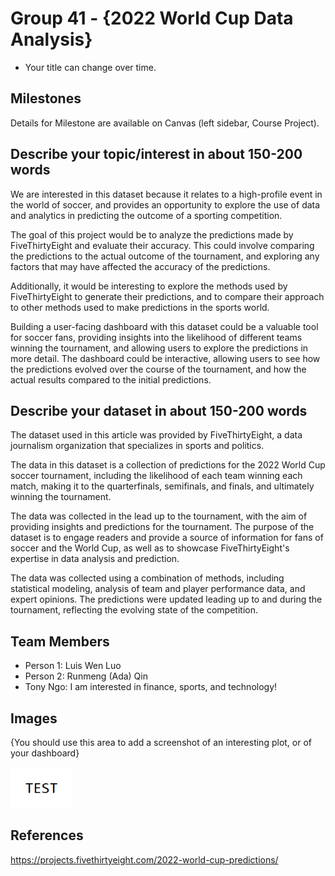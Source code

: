 # Group 41 - {2022 World Cup Data Analysis}

- Your title can change over time.

## Milestones

Details for Milestone are available on Canvas (left sidebar, Course Project).

## Describe your topic/interest in about 150-200 words

We are interested in this dataset because it relates to a high-profile event in the world of soccer, and provides an opportunity to explore the use of data and analytics in predicting the outcome of a sporting competition.

The goal of this project would be to analyze the predictions made by FiveThirtyEight and evaluate their accuracy. This could involve comparing the predictions to the actual outcome of the tournament, and exploring any factors that may have affected the accuracy of the predictions.

Additionally, it would be interesting to explore the methods used by FiveThirtyEight to generate their predictions, and to compare their approach to other methods used to make predictions in the sports world.

Building a user-facing dashboard with this dataset could be a valuable tool for soccer fans, providing insights into the likelihood of different teams winning the tournament, and allowing users to explore the predictions in more detail. The dashboard could be interactive, allowing users to see how the predictions evolved over the course of the tournament, and how the actual results compared to the initial predictions.

## Describe your dataset in about 150-200 words

The dataset used in this article was provided by FiveThirtyEight, a data journalism organization that specializes in sports and politics.

The data in this dataset is a collection of predictions for the 2022 World Cup soccer tournament, including the likelihood of each team winning each match, making it to the quarterfinals, semifinals, and finals, and ultimately winning the tournament.

The data was collected in the lead up to the tournament, with the aim of providing insights and predictions for the tournament. The purpose of the dataset is to engage readers and provide a source of information for fans of soccer and the World Cup, as well as to showcase FiveThirtyEight's expertise in data analysis and prediction.

The data was collected using a combination of methods, including statistical modeling, analysis of team and player performance data, and expert opinions. The predictions were updated leading up to and during the tournament, reflecting the evolving state of the competition.
## Team Members

- Person 1: Luis Wen Luo
- Person 2: Runmeng (Ada) Qin
- Tony Ngo: I am interested in finance, sports, and technology!

## Images

{You should use this area to add a screenshot of an interesting plot, or of your dashboard}

<img src ="images/test.png" width="100px">

## References

https://projects.fivethirtyeight.com/2022-world-cup-predictions/




